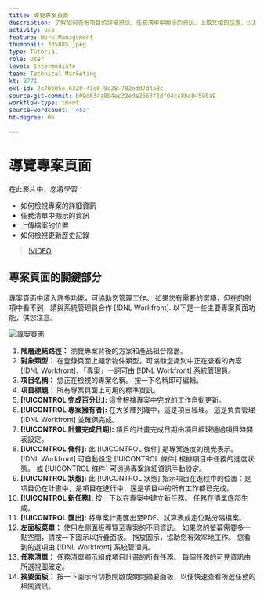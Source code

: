 ```yaml
---
title: 導覽專案頁面
description: 了解如何查看項目的詳細資訊、任務清單中顯示的資訊、上載文檔的位置，以及如何查看 [!DNL  Workfront].
activity: use
feature: Work Management
thumbnail: 335085.jpeg
type: Tutorial
role: User
level: Intermediate
team: Technical Marketing
kt: 8771
exl-id: 2c70b05e-6320-41e6-9c28-782edd7d4a8c
source-git-commit: b09d634a8b4ec32eda2663f1df04cc8bc04596a9
workflow-type: tm+mt
source-wordcount: '453'
ht-degree: 0%

---
```


# 導覽專案頁面

在此影片中，您將學習：

* 如何檢視專案的詳細資訊
* 任務清單中顯示的資訊
* 上傳檔案的位置
* 如何檢視更新歷史記錄

>[!VIDEO](https://video.tv.adobe.com/v/335085/?quality=12)

## 專案頁面的關鍵部分

專案頁面中填入許多功能，可協助您管理工作。 如果您有需要的選項，但在的例項中看不到，請與系統管理員合作 [!DNL Workfront]. 以下是一些主要專案頁面功能，供您注意。

![專案頁面](assets/project-page-graphic-for-planner.png)

1. **階層連結路徑：** 瀏覽專案背後的方案和產品組合階層。
2. **對象類型：** 在登錄頁面上顯示物件類型，可協助您識別中正在查看的內容 [!DNL Workfront]. 「專案」一詞可由 [!DNL Workfront] 系統管理員。
3. **項目名稱：** 您正在檢視的專案名稱。 按一下名稱即可編輯。
4. **項目標題：** 所有專案頁面上可用的標準資訊。
5. **[!UICONTROL 完成百分比]:** 這會根據專案中完成的工作自動更新。
6. **[!UICONTROL 專案擁有者]:** 在大多陣列織中，這是項目經理。 這是負責管理 [!DNL Workfront] 並確保完成。
7. **[!UICONTROL 計畫完成日期]:** 項目的計畫完成日期由項目經理通過項目時間表設定。
8. **[!UICONTROL 條件]:** 此 [!UICONTROL 條件] 是專案進度的視覺表示。 [!DNL Workfront] 可自動設定 [!UICONTROL 條件] 根據項目中任務的進度狀態。 或 [!UICONTROL 條件] 可透過專案詳細資訊手動設定。
9. **[!UICONTROL 狀態]:** 此 [!UICONTROL 狀態] 指示項目在進程中的位置：是項目仍在計畫中，是項目在進行中，還是項目中的所有工作都已完成。
10. **[!UICONTROL 新任務]:** 按一下以在專案中建立新任務。 任務在清單底部生成。
11. **[!UICONTROL 匯出]:** 將專案計畫匯出至PDF、試算表或定位點分隔檔案。
12. **左面板菜單：** 使用左側面板導覽至專案的不同資訊。 如果您的螢幕需要多一點空間，請按一下圖示以折疊面板。 拖放圖示，協助您有效率地工作。 您看到的選項由 [!DNL Workfront] 系統管理員。
13. **任務清單：** 任務清單顯示組成項目計畫的所有任務。 每個任務的可見資訊由所選視圖確定。
14. **摘要面板：** 按一下圖示可切換開啟或關閉摘要面板，以便快速查看所選任務的相關資訊。

<!---
learn more:
simplified left navigation
edit projects
new toolbar for lists
--->
